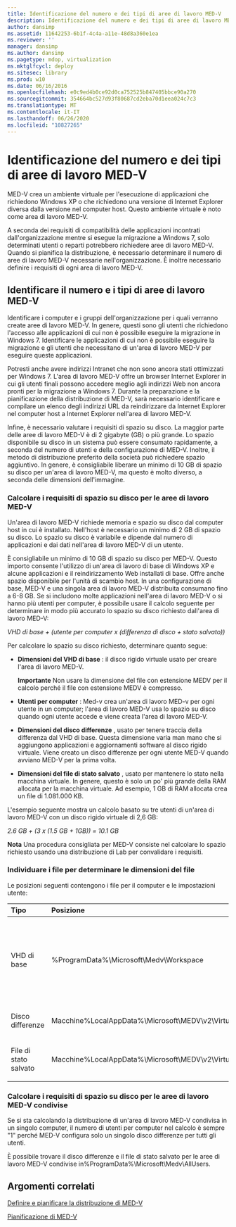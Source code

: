 ```yaml
---
title: Identificazione del numero e dei tipi di aree di lavoro MED-V
description: Identificazione del numero e dei tipi di aree di lavoro MED-V
author: dansimp
ms.assetid: 11642253-6b1f-4c4a-a11e-48d8a360e1ea
ms.reviewer: ''
manager: dansimp
ms.author: dansimp
ms.pagetype: mdop, virtualization
ms.mktglfcycl: deploy
ms.sitesec: library
ms.prod: w10
ms.date: 06/16/2016
ms.openlocfilehash: e0c9ed4b0ce92d0ca752525b847405bbce90a270
ms.sourcegitcommit: 354664bc527d93f80687cd2eba70d1eea024c7c3
ms.translationtype: MT
ms.contentlocale: it-IT
ms.lasthandoff: 06/26/2020
ms.locfileid: "10827265"
---
```

# Identificazione del numero e dei tipi di aree di lavoro MED-V


MED-V crea un ambiente virtuale per l'esecuzione di applicazioni che richiedono Windows XP o che richiedono una versione di Internet Explorer diversa dalla versione nel computer host. Questo ambiente virtuale è noto come area di lavoro MED-V.

A seconda dei requisiti di compatibilità delle applicazioni incontrati dall'organizzazione mentre si esegue la migrazione a Windows 7, solo determinati utenti o reparti potrebbero richiedere aree di lavoro MED-V. Quando si pianifica la distribuzione, è necessario determinare il numero di aree di lavoro MED-V necessarie nell'organizzazione. È inoltre necessario definire i requisiti di ogni area di lavoro MED-V.

## Identificare il numero e i tipi di aree di lavoro MED-V


Identificare i computer e i gruppi dell'organizzazione per i quali verranno create aree di lavoro MED-V. In genere, questi sono gli utenti che richiedono l'accesso alle applicazioni di cui non è possibile eseguire la migrazione in Windows 7. Identificare le applicazioni di cui non è possibile eseguire la migrazione e gli utenti che necessitano di un'area di lavoro MED-V per eseguire queste applicazioni.

Potresti anche avere indirizzi Intranet che non sono ancora stati ottimizzati per Windows 7. L'area di lavoro MED-V offre un browser Internet Explorer in cui gli utenti finali possono accedere meglio agli indirizzi Web non ancora pronti per la migrazione a Windows 7. Durante la preparazione e la pianificazione della distribuzione di MED-V, sarà necessario identificare e compilare un elenco degli indirizzi URL da reindirizzare da Internet Explorer nel computer host a Internet Explorer nell'area di lavoro MED-V.

Infine, è necessario valutare i requisiti di spazio su disco. La maggior parte delle aree di lavoro MED-V è di 2 gigabyte (GB) o più grande. Lo spazio disponibile su disco in un sistema può essere consumato rapidamente, a seconda del numero di utenti e della configurazione di MED-V. Inoltre, il metodo di distribuzione preferito della società può richiedere spazio aggiuntivo. In genere, è consigliabile liberare un minimo di 10 GB di spazio su disco per un'area di lavoro MED-V, ma questo è molto diverso, a seconda delle dimensioni dell'immagine.

### Calcolare i requisiti di spazio su disco per le aree di lavoro MED-V

Un'area di lavoro MED-V richiede memoria e spazio su disco dal computer host in cui è installato. Nell'host è necessario un minimo di 2 GB di spazio su disco. Lo spazio su disco è variabile e dipende dal numero di applicazioni e dai dati nell'area di lavoro MED-V di un utente.

È consigliabile un minimo di 10 GB di spazio su disco per MED-V. Questo importo consente l'utilizzo di un'area di lavoro di base di Windows XP e alcune applicazioni e il reindirizzamento Web installati di base. Offre anche spazio disponibile per l'unità di scambio host. In una configurazione di base, MED-V e una singola area di lavoro MED-V distribuita consumano fino a 6-8 GB. Se si includono molte applicazioni nell'area di lavoro MED-V o si hanno più utenti per computer, è possibile usare il calcolo seguente per determinare in modo più accurato lo spazio su disco richiesto dall'area di lavoro MED-V:

*VHD di base + (utente per computer x (differenza di disco + stato salvato))*

Per calcolare lo spazio su disco richiesto, determinare quanto segue:

-   **Dimensioni del VHD di base** : il disco rigido virtuale usato per creare l'area di lavoro MED-V.

    **Importante**  Non usare la dimensione del file con estensione MEDV per il calcolo perché il file con estensione MEDV è compresso.

     

-   **Utenti per computer** : Med-v crea un'area di lavoro MED-v per ogni utente in un computer; l'area di lavoro MED-V usa lo spazio su disco quando ogni utente accede e viene creata l'area di lavoro MED-V.

-   **Dimensioni del disco differenze** , usato per tenere traccia della differenza dal VHD di base. Questa dimensione varia man mano che si aggiungono applicazioni e aggiornamenti software al disco rigido virtuale. Viene creato un disco differenze per ogni utente MED-V quando avviano MED-V per la prima volta.

-   **Dimensioni del file di stato salvato** , usato per mantenere lo stato nella macchina virtuale. In genere, questo è solo un po' più grande della RAM allocata per la macchina virtuale. Ad esempio, 1 GB di RAM allocata crea un file di 1.081.000 KB.

L'esempio seguente mostra un calcolo basato su tre utenti di un'area di lavoro MED-V con un disco rigido virtuale di 2,6 GB:

*2.6 GB + (3 x (1.5 GB + 1GB)) = 10.1 GB*

**Nota**  Una procedura consigliata per MED-V consiste nel calcolare lo spazio richiesto usando una distribuzione di Lab per convalidare i requisiti.

 

### Individuare i file per determinare le dimensioni del file

Le posizioni seguenti contengono i file per il computer e le impostazioni utente:

<table>
<colgroup>
<col width="33%" />
<col width="33%" />
<col width="33%" />
</colgroup>
<thead>
<tr class="header">
<th align="left">Tipo</th>
<th align="left">Posizione</th>
<th align="left">File</th>
</tr>
</thead>
<tbody>
<tr class="odd">
<td align="left"><p>VHD di base</p></td>
<td align="left"><p>%ProgramData%\Microsoft\Medv\Workspace</p></td>
<td align="left"><p><em>InternalName </em> . vhd-Where <em> internalname </em> è il nome del disco rigido virtuale selezionato nel Packager area di lavoro MED-V.</p></td>
</tr>
<tr class="even">
<td align="left"><p>Disco differenze</p></td>
<td align="left"><p>Macchine%LocalAppData%\Microsoft\MEDV\v2\Virtual</p></td>
<td align="left"><p><em>Workspacename </em> . vhd</p></td>
</tr>
<tr class="odd">
<td align="left"><p>File di stato salvato</p></td>
<td align="left"><p>Macchine%LocalAppData%\Microsoft\MEDV\v2\Virtual</p></td>
<td align="left"><p><em>Workspacename </em> . VSV</p></td>
</tr>
</tbody>
</table>

 

### Calcolare i requisiti di spazio su disco per le aree di lavoro MED-V condivise

Se si sta calcolando la distribuzione di un'area di lavoro MED-V condivisa in un singolo computer, il numero di utenti per computer nel calcolo è sempre "1" perché MED-V configura solo un singolo disco differenze per tutti gli utenti.

È possibile trovare il disco differenze e il file di stato salvato per le aree di lavoro MED-V condivise in%ProgramData%\\Microsoft\\Medv\\AllUsers.

## Argomenti correlati


[Definire e pianificare la distribuzione di MED-V](define-and-plan-your-med-v-deployment.md)

[Pianificazione di MED-V](planning-for-med-v.md)

 

 





